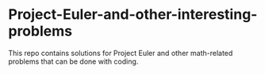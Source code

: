 # Project-Euler-and-other-interesting-problems
This repo contains solutions for Project Euler and other math-related problems that can be done with coding.
